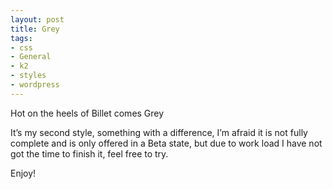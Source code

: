 ```yaml
---
layout: post
title: Grey
tags:
- css
- General
- k2
- styles
- wordpress
---
```

Hot on the heels of Billet comes Grey

It’s my second style, something with a difference, I’m afraid it is not fully complete and is only offered in a Beta state, but due to work load I have not got the time to finish it, feel free to try.

Enjoy!
